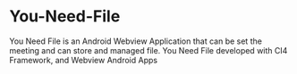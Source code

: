 # You-Need-File
You Need File is an Android Webview Application that can be set the meeting and can store and managed file. You Need File developed with CI4 Framework, and Webview Android Apps 
